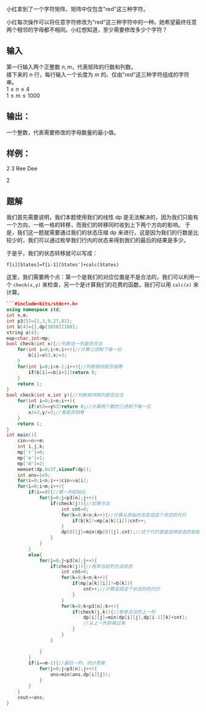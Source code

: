 小红拿到了一个字符矩阵，矩阵中仅包含"red"这三种字符。  
  
小红每次操作可以将任意字符修改为"red"这三种字符中的一种。她希望最终任意两个相邻的字母都不相同。小红想知道，至少需要修改多少个字符？
## 输入
第一行输入两个正整数 $n,m$，代表矩阵的行数和列数。  
接下来的 $n$ 行，每行输入一个长度为 $m$ 的、仅由"red"这三种字符组成的字符串。  
$1\leq n \leq 4$  
$1\leq m \leq 1000$

## 输出：
一个整数，代表需要修改的字母数量的最小值。

## 样例：
2 3
Ree
Dee

2

## 题解
我们首先需要说明，我们本题使用我们的线性 dp 是无法解决的，因为我们只能有一个方向，一格一格的转移，而我们的转移同时收到上下两个方向的影响。
于是，我们这一题就需要通过我们的状态压缩 dp 来进行，这是因为我们的行数是比较少的，我们可以通过枚举我们行内的状态来得到我们的最后的结果是多少。

于是乎，我们的状态转移就可以写成：
```
f[i][States]=f[i-1][States']+calc(States)
```

这里，我们需要两个点：第一个是我们的对应位置是不是合法的，我们可以利用一个 `check(x,y)` 来检查，另一个是计算我们的花费的函数，我们可以用 `calc(x)` 来计算。

```cpp
```#include<bits/stdc++.h>
using namespace std;
int n,m;
int p3[5]={1,3,9,27,81};
int b[4]={},dp[1050][100];
string a[4];
map<char,int>mp;
bool check(int x){//判断这一列是否合法
    for(int i=0;i<n;i++){//计算三进制下每一位
        b[i]=x%3,x/=3;
    }
    for(int i=0;i<n-1;i++){//判断相邻是否相等
        if(b[i]==b[i+1])return 0;
    }
    return 1;
}
bool check(int x,int y){//判断相邻两列是否合法
    for(int i=0;i<n;i++){
        if(x%3==y%3)return 0;//计算两个数的三进制下每一位
        x/=3,y/=3;//看是否相等
    }
    return 1;
}
int main(){
    cin>>n>>m;
    int i,j,k;
    mp['r']=0;
    mp['e']=1;
    mp['d']=2;
    memset(dp,0x3f,sizeof(dp));
    int ans=1e9;
    for(i=0;i<n;i++)cin>>a[i];
    for(i=0;i<m;i++){
        if(i==0){//第一列初始化
            for(j=0;j<p3[n];j++){
                if(check(j)){//如果合法
                    int cnt=0;
                    for(k=0;k<n;k++){//计算从原始状态变成这个状态的代价
                        if(b[k]!=mp[a[k][i]])cnt++;
                    }
                    dp[0][j]=min(dp[0][j],cnt);//这个代价就是这种状态的初始值
                }
            }
        }
        else{
            for(j=0;j<p3[n];j++){
                if(check(j)){//枚举当前列合法状态
                    int cnt=0;
                    for(k=0;k<n;k++){
                        if(mp[a[k][i]]!=b[k]){
                            cnt++;//计算变成这个状态的的代价
                        }
                    }
                    for(k=0;k<p3[n];k++){
                        if(check(j,k)){//枚举合法的上一列
                            dp[i][j]=min(dp[i][j],dp[i-1][k]+cnt);
  							//从上一列转移过来
                        }
                    }
                }
                 
            }
        }
        if(i==m-1){//最后一列，统计答案
            for(j=0;j<p3[n];j++){
                ans=min(ans,dp[i][j]);
            }
        }
    }
    cout<<ans;
}
```
```